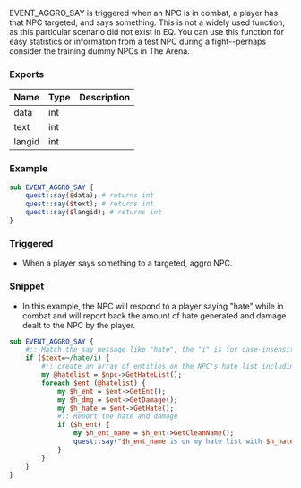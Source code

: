 EVENT_AGGRO_SAY is triggered when an NPC is in combat, a player has that NPC targeted, and says something. This is not a widely used function, as this particular scenario did not exist in EQ. You can use this function for easy statistics or information from a test NPC during a fight--perhaps consider the training dummy NPCs in The Arena.

### Exports
**Name**|**Type**|**Description**
:-----|:-----|:-----
data|int|
text|int|
langid|int|
### Example
```perl
sub EVENT_AGGRO_SAY {
	quest::say($data); # returns int
	quest::say($text); # returns int
	quest::say($langid); # returns int
}
```

### Triggered

* When a player says something to a targeted, aggro NPC.

### Snippet

* In this example, the NPC will respond to a player saying "hate" while in combat and will report back the amount of hate generated and damage dealt to the NPC by the player.  

```perl
sub EVENT_AGGRO_SAY {
	#:: Match the say message like "hate", the "i" is for case-insensitive.
	if ($text=~/hate/i) {
		#:: create an array of entities on the NPC's hate list including the entity name, hate and damage
		my @hatelist = $npc->GetHateList();
		foreach $ent (@hatelist) {
			my $h_ent = $ent->GetEnt();
			my $h_dmg = $ent->GetDamage();
			my $h_hate = $ent->GetHate();
			#:: Report the hate and damage
			if ($h_ent) {
				my $h_ent_name = $h_ent->GetCleanName();
				quest::say("$h_ent_name is on my hate list with $h_hate hate and $h_dmg damage.");
			}
		}
	}
}
```

